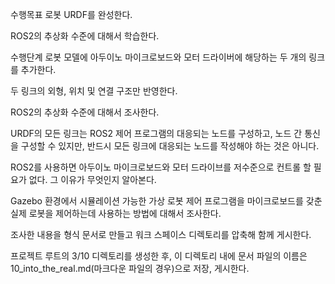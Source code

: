 수행목표
로봇 URDF를 완성한다.

ROS2의 추상화 수준에 대해서 학습한다.

수행단계
로봇 모델에 아두이노 마이크로보드와 모터 드라이버에 해당하는 두 개의 링크를 추가한다.

두 링크의 외형, 위치 및 연결 구조만 반영한다.

ROS2의 추상화 수준에 대해서 조사한다.

URDF의 모든 링크는 ROS2 제어 프로그램의 대응되는 노드를 구성하고, 노드 간 통신을 구성할 수 있지만, 반드시 모든 링크에 대응되는 노드를 작성해야 하는 것은 아니다.

ROS2를 사용하면 아두이노 마이크로보드와 모터 드라이브를 저수준으로 컨트롤 할 필요가 없다. 그 이유가 무엇인지 알아본다.

Gazebo 환경에서 시뮬레이션 가능한 가상 로봇 제어 프로그램을 마이크로보드를 갖춘 실제 로봇을 제어하는데 사용하는 방법에 대해서 조사한다.

조사한 내용을 형식 문서로 만들고 워크 스페이스 디렉토리를 압축해 함께 게시한다.

프로젝트 루트의 3/10 디렉토리를 생성한 후, 이 디렉토리 내에 문서 파일의 이름은 10_into_the_real.md(마크다운 파일의 경우)으로 저장, 게시한다.